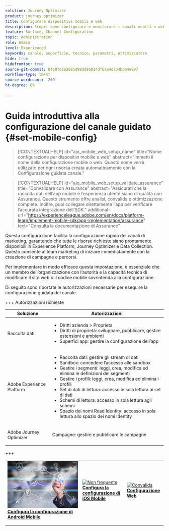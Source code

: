 ```yaml
---
solution: Journey Optimizer
product: journey optimizer
title: Configurare dispositivi mobili e web
description: Scopri come configurare e monitorare i canali mobili e web
feature: Surface, Channel Configuration
topic: Administration
role: Admin
level: Experienced
keywords: canale, superficie, tecnico, parametri, ottimizzatore
hide: true
hidefromtoc: true
source-git-commit: 8fb87d2e2085d98dd8b014df6aa4d734bab4e997
workflow-type: tm+mt
source-wordcount: '269'
ht-degree: 8%

---
```


# Guida introduttiva alla configurazione del canale guidato {#set-mobile-config}

>[!CONTEXTUALHELP]
>id="ajo_mobile_web_setup_name"
>title="Nome configurazione per dispositivi mobilie e web"
>abstract="Immetti il nome della configurazione mobile o web. Questo nome verrà utilizzato per ogni risorsa creata automaticamente con la Configurazione guidata canale."

>[!CONTEXTUALHELP]
>id="ajo_mobile_web_setup_validate_assurance"
>title="Convalidare con Assurance"
>abstract="Assicurati che la raccolta dati dell’app mobile e l’esperienza utente siano di qualità con Assurance. Questo strumento offre analisi, convalida e ottimizzazione complete. Inoltre, puoi collegare direttamente l’app per verificare l’accurata integrazione dell’SDK."
>additional-url="https://experienceleague.adobe.com/en/docs/platform-learn/implement-mobile-sdk/app-implementation/assurance" text="Consulta la documentazione di Assurance"


Questa configurazione facilita la configurazione rapida dei canali di marketing, garantendo che tutte le risorse richieste siano prontamente disponibili in Experience Platform, Journey Optimizer e Data Collection. Questo consente al team marketing di iniziare immediatamente con la creazione di campagne e percorsi.

Per implementare in modo efficace questa impostazione, è essenziale che un membro dell’organizzazione con l’autorità e la capacità tecnica di modificare il sito web o il codice mobile sovrintenda alla configurazione.

Di seguito sono riportate le autorizzazioni necessarie per eseguire la configurazione guidata del canale.

+++ Autorizzazioni richieste

<table>
  <thead>
    <tr>
      <th><strong>Soluzione</strong></th>
      <th><strong>Autorizzazioni</strong></th>
    </tr>
  </thead>
  <tbody>
    <tr>
      <td>
        <p>Raccolta dati</p>
      </td>
      <td>
        <ul>
          <li>Diritti azienda &gt; Proprietà</li>
          <li>Diritti di proprietà: sviluppare, pubblicare, gestire estensioni e ambienti</li>
          <li>Superfici app: gestire la configurazione dell’app</li>
        </ul>
      </td>
    </tr>
    <tr>
      <td>
        <p>Adobe Experience Platform</p>
      </td>
      <td>
        <ul>
          <li>Raccolta dati: gestire gli stream di dati</li>
          <li>Sandbox: concedere l’accesso alle sandbox</li>
          <li>Gestire i segmenti: leggi, crea, modifica ed elimina le definizioni dei segmenti</li>
          <li>Gestire i profili: leggi, crea, modifica ed elimina i profili</li>
          <li>Set di dati di lettura: accesso in sola lettura ai set di dati</li>
          <li>Schemi di lettura: accesso in sola lettura agli schemi</li>
          <li>Spazio dei nomi Read Identity: accesso in sola lettura allo spazio dei nomi Identity</li>
        </ul>
      </td>
    </tr>
    <tr>
      <td>
        <p>Adobe Journey Optimizer</p>
      </td>
      <td>
        <p>Campagne: gestire e pubblicare le campagne</p>
      </td>
    </tr>
  </tbody>
</table>
+++

<table style="table-layout:fixed"><tr style="border: 0;">
<td>
<a href="set-mobile-android.md">
<img alt="Lead" src="assets/do-not-localize/config-android.jpeg">
</a>
<div><a href="set-mobile-android.md"><strong>Configura la configurazione di Android Mobile</strong>
</div>
<p>
</td>
<td>
<a href="set-mobile-ios.md">
<img alt="Non frequente" src="assets/do-not-localize/config-ios.jpeg">
</a>
<div>
<a href="set-mobile-ios.md"><strong>Configura la configurazione di iOS Mobile</strong></a>
</div>
<p></td>
<td>
<a href="set-mobile-web.md">
<img alt="Convalida" src="assets/do-not-localize/config-web.jpeg">
</a>
<div>
<a href="set-mobile-web.md"><strong>Configurazione Web</strong></a>
</div>
<p>
</td>
</tr></table>
